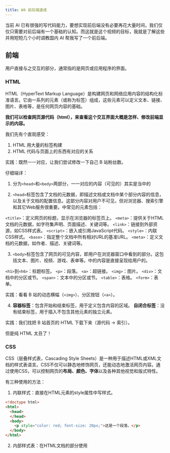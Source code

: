 ```yaml
---
title: W4 前后端速成
---
```


当前 AI 已有很强的写代码能力，要想实现前后端没有必要再花大量时间，我们仅仅只需要对前后端有一个基础的认知。而这就是这个视频的目标，我就是了解这些并用短短几个小时调教国内 AI 帮我写了一个前后端。

## 前端

用户直接与之交互的部分，通常指的是网页或应用程序的界面。

### HTML

HTML（HyperText Markup Language）是构建网页和网络应用内容的结构化标准语言。它由一系列的元素（或称为标签）组成，这些元素可以定义文本、链接、图片、表格等，是任何网页内容的基础。

**我们可以检查网页源代码（html），来查看这个交互界面大概是怎样、修改前端显示的内容。**

我们先有个直观感受：
1. HTML 用大量的标签构建
2. HTML 代码与页面上的东西有对应的关系

实践：既然一一对应，让我们尝试修改一下自己 B 站粉丝数。

仔细端详：
1. 分为`<head>`和`<body>`两部分，一一对应的内容（可见的）其实是<body>当中的

2. `<head>`标签包含了文档的元数据，即描述文档或文档中某个部分内容的信息，以及关于文档的配置信息。这部分内容对用户不可见，但对浏览器、搜索引擎和其它Web服务很重要。<head>中常见的元素包括：

`<title>`：定义网页的标题，显示在浏览器的标签页上。
`<meta>`：提供关于HTML文档的元数据，如字符集声明、页面描述、关键词等。
`<link>`：链接到外部资源，如CSS样式表。
`<script>`：嵌入或引用JavaScript代码。
`<style>`：内联CSS样式。
`<base>`：指定整个文档中所有相对URL的基准URL。
`<meta>`：定义文档的元数据，如作者、描述、关键词等。

3. `<body>`标签包含了网页的可见内容，即用户在浏览器窗口中看到的部分。这包括文本、图片、视频、游戏、表单等。<body>中的内容是直接呈现给用户的。

`<h1>`到`<h6>`：标题标签。
`<p>`：段落。
`<a>`：超链接。
`<img>`：图片。
`<div>`：文档中的分区或节。
`<span>`：文本中的分区或节。
`<table>`：表格。
`<form>`：表单。

实践：看看 B 站的动态横幅（`<img>`）、分区按钮（`<a>`）。

4. **容器标签**：包含开始和结束标签，用于定义包含内容的区域。
**自闭合标签**：没有结束标签，用于插入不包含其他元素的独立元素。

实践：我们找把 B 站首页的 HTML 下载下来（源代码 -> 索引）。

但是纯 HTML 太丑了！

### CSS

CSS（层叠样式表，Cascading Style Sheets）是一种用于描述HTML或XML文档的样式表语言。CSS不仅可以静态地修饰网页，还能动态地激活网页内容。通过使用CSS，可以控制网页的**布局、颜色、字体**以及各种其他视觉和版式特性。

有三种使用的方法：
1. 内联样式：直接在HTML元素的style属性中写样式。

```html
<!doctype html>
<html>
  <head>
  </head>
  <body>
	<p style="color: red; font-size: 20px;">这是一个段落。</p>
  </body>
</html>
```

2. 内部样式表：在HTML文档的<head>部分使用<style>标签定义样式。

```html
<!doctype html>
<html>
  <head>
    <style>
        p {
            color: red;
            font-size: 20px;
        }
    </style>
</head>
  </head>
  <body>
	<p>这是一个段落。</p>
  </body>
</html>
```

3. 外部样式表：在HTML文档之外创建一个.css文件，然后在HTML中通过<link>标签引入。(直接看 AI 写的前后端)

### JS

前端的 JS 主要有这些功能：
1. 用于增强用户界面的交互性；
2. 处理用户输入和事件响应；
3. 动态更新页面内容而不需要重新加载整个页面。

在我们的代码中是 app.js ，其中有几个鲜明的特色：
- document.getElementById：去找绑定 id 的前端组件
- function 功能

按钮计数器：

```html
<!DOCTYPE html>
<html lang="en">
<head>
<meta charset="UTF-8">
<meta name="viewport" content="width=device-width, initial-scale=1.0">
<title>Simple Counter</title>
<script>
// 这个函数会在页面加载时执行
function initializeCounter() {
    // 设置初始计数为0
    var counter = 0;
    
    // 获取显示数字的元素
    var displayElement = document.getElementById('counterDisplay');
    
    // 设置显示元素的初始值为0
    displayElement.innerText = counter;

    // 这个函数会在按钮点击时调用
    function incrementCounter() {
        // 增加计数
        counter += 1;
        
        // 更新显示元素的值
        displayElement.innerText = counter;
    }
    
    // 为按钮设置点击事件监听器
    document.getElementById('incrementButton').addEventListener('click', incrementCounter);
}

// 调用初始化函数
window.onload = initializeCounter;
</script>
</head>
<body>

<h1>Simple Counter Example</h1>
<p>Count: <span id="counterDisplay">0</span></p>
<button id="incrementButton">Increment</button>

</body>
</html>
```

### 前端框架

前端框架是用于开发网页和Web应用程序的工具和库的集合。它们通常都是基于 HTML、CSS 和 JavaScript ，但是提供了一套结构和约定，使得前端开发**更加高效和可维护**。

上周我们用模板搭建的博客使用了 Astro 前端框架。此外比较著名的有 React 、Vue 、 Svelte 等，都有各自的特色。

## 后端

后端，也称为服务器端，是指在网络应用或网站内部用户看不见的部分，主要负责**数据处理、业务逻辑处理、数据库管理、服务器维护和应用程序的安全等任务**。后端开发主要关注服务器、数据库和应用程序的内部结构。

比如：你在购物网站买东西，里面这些商品的信息是保存在哪里？它肯定不在你手机里，换个手机登录同一个账号，显示信息是一样的。前端界面显示的东西一定来自其他我们看不见、不知道的地方。

后端语言有：JavaScript ( NodeJS ), Python, Ruby, Java 等。

### 两种工具

如果直接用这些语言干撸代码，工程量太大而且“重复造轮子”。于是大家商量搞**后端框架**，减少重复劳作，提高效率。里面会用到很多包（用来做一些常见的任务，如计算、与数据库通信、登录、身份验证等），所以还需要一个管理包的东西——**包管理器**。

后端框架：ExpressJS, Python Django, Ruby on Rails, Java Spring 等。

包管理器：npm ( JS, 上周我们使用 pnpm 包管理器安装依赖), pip ( Python ), bundler ( Ruby ), Maven ( java )

### 数据保存

后端的数据可以保存在内存（一关就没了）当中、也可以是本地电脑里（保存为文件存在电脑里，需要时提取，比如vx QQ），但企业通常一般都是用数据库专门管理数据。

后端专门处理业务逻辑等，而数据库专注于数据的存储、检索、更新和管理。

常见数据库有：PostgreSAL , MySQL , MongoDB 等。

### API

让我们梳理以下整个流程。

1. 客户端（在我们电脑上）联网，向服务器发起请求（比如我想要看看[这个](https://space.bilibili.com/3546706348084176?spm_id_from=333.1007.0.0)链接有什么）
2. 服务器处理请求，或者向客户端返回数据，或者再访问数据库
3. 数据库传回数据，服务器再把数据给客户端

我们说的前后端代码就在服务器里（可以把服务器当做另一台电脑）。我们交互的是前端，所以就是前端向后端发送请求。现在有两种方式，一种前后端不分离，后端渲染好直接在前端显示；另一种是前后端分离，更加常用。（有点像模块化编程的逻辑）

分离的前后端怎么实现沟通呢？就是通过 **API**。

在Web开发中，API允许前端（浏览器中的JavaScript）从后端服务（如 RESTful 服务）请求数据。这些数据可以是 JSON 或 XML 格式，前端应用可以使用这些数据来渲染用户界面。

我们直接看 app.js ：

```js
const response = await fetch('/books', {
    method: 'POST',
    headers: {
        'Content-Type': 'application/json',
    },
    body: JSON.stringify({ title, note }),
});

const book = await response.json();
```

这是用 Json 格式发送的请求。它方法（由 API 决定，一般只有几种）包含 headers 请求头（描述我这次请求）和 body 请求体（说明我请求的内容）。

RESTful API 是比较常用的 API，它的方法有：
- GET：请求从服务器检索特定资源。
- POST：向服务器提交新数据。
- PUT：更新服务器上的现有资源。
- DELETE：从服务器删除资源。 

实践：打开检查 -> 网络，我们新加一本书的笔记，查看请求的表头、载荷。

### API 到后端实现

后端前面的部分就是连接到数据库。

我们来看 API 功能实现的部分：

```js
app.post('/books', async (req, res) => {
    try {
        const result = await Book.create({
            title: req.body.title,
            note: req.body.note
        });
        res.status(201).send(result);
    } catch (error) {
        res.status(400).send(error);
    }
});
```

app.post对应 post 请求。'/books'是**路由**。它是用来区别用户发起的不同请求的。get、post请求可能有很多，需要有路由来区别。当路由匹配成功时，服务器将执行对应的处理函数或控制器。

### Spring Boot 三层架构

我们刚刚用的是 ExpressJs，接下来我们简单了解一下 Java 语言常使用的 Spring Boot 框架。它有三层架构：

- Controller层（表现层）：负责处理用户的 HTTP 请求，并返回响应。Controller 层接收前端发送的请求，对请求进行处理，并且响应数据。

- Service层（业务逻辑层）：处理具体的业务逻辑。

- DAO/Mapper层（数据访问层）：直接与数据库交互，执行 **CRUD** 操作（创建、读取、更新、删除；增删改查）。在 Spring Boot 中，通常使用接口来定义数据访问方法，然后通过 MyBatis 或 JPA 等框架来实现这些方法。

这下应该更好理解为什么不前端直接连数据库了吧。

## 附录：关于这个 AI 写的前后端

我的流程：安装 MySQL 和 Navicat；安装 NodeJS，用 npm 安装 ExpressJs 包。然后对话，下面是我使用的 Prompt 不一定好。

```
我想要你用nodejs和express 作为后端，写一个图书记录（包括图书名称和图书笔记）的增删改查系统，它应该包含前后端，你应该给我所有包含前后端能实现它的代码以及必要的解释，因为我是新手。我现在仅仅只是npm install express，请给我详细的步骤。
```

如果跟着文档或视频练习，你可以直接用上一周科普的 git 用法：

```sh
git clone 
```

## 本周任务

```
无，大家国庆好好玩！！
```

<div class="container-icon">
<a href="https://space.bilibili.com/3546706348084176" style="padding: 20px;font-size: 24px;text-decoration: none;" className="iconfont icon-bilibili"></a>
<a href="https://github.com/maindraster" style="padding: 20px;font-size: 24px;text-decoration: none;" className="iconfont icon-github"></a>
<a href="https://www.zhihu.com/people/wen-dao-81-2-70" style="padding: 20px;font-size: 24px;text-decoration: none;" className="iconfont icon-zhihu"></a>
</div>